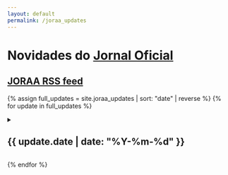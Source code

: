 ```yaml
---
layout: default
permalink: /joraa_updates
---
```

# Novidades do [Jornal Oficial](https://jo.azores.gov.pt/)

## [JORAA RSS feed](/rss/joraa.xml)

{% assign full_updates = site.joraa_updates | sort: "date" | reverse %}
{% for update in full_updates %}  <p>
  <details>
  <summary>
  <h2>{{ update.date | date: "%Y-%m-%d"  }}</h2>
  </summary>
      {{ update.content }}
  </details>
  </p>
{% endfor %}
